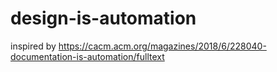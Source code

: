 # design-is-automation

inspired by https://cacm.acm.org/magazines/2018/6/228040-documentation-is-automation/fulltext
